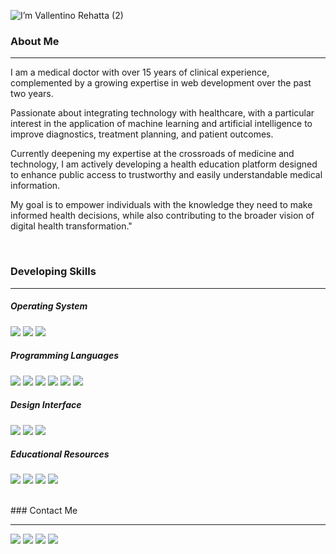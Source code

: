 ![I’m Vallentino Rehatta (2)](https://github.com/user-attachments/assets/00a9e791-7e94-455a-8dbf-88dafb4e2b6f)


### About Me
<hr>
I am a medical doctor with over 15 years of clinical experience, complemented by a growing expertise in web development over the past two years. 

Passionate about integrating technology with healthcare, with a particular interest in the application of machine learning and artificial intelligence to improve diagnostics, treatment planning, and patient outcomes. 

Currently deepening my expertise at the crossroads of medicine and technology, I am actively developing a health education platform designed to enhance public access to trustworthy and easily understandable medical information. 

My goal is to empower individuals with the knowledge they need to make informed health decisions, while also contributing to the broader vision of digital health transformation."

<br>

### Developing Skills
<hr>

##### Operating System

<img src="https://img.shields.io/badge/Windows_11-0078d4?style=for-the-badge&logo=windows-11&logoColor=white"/>  <img src="https://img.shields.io/badge/Google_chrome-4285F4?style=for-the-badge&logo=Google-chrome&logoColor=white"/>  <img src="https://img.shields.io/badge/Microsoft_Edge-0078D7?style=for-the-badge&logo=Microsoft-edge&logoColor=white"/>
 
##### Programming Languages

<img src="https://img.shields.io/badge/HTML5-E34F26?style=for-the-badge&logo=html5&logoColor=white" />  <img src="https://img.shields.io/badge/JavaScript-323330?style=for-the-badge&logo=javascript&logoColor=F7DF1E" />  <img src="https://img.shields.io/badge/CSS3-1572B6?style=for-the-badge&logo=css3&logoColor=white" />  <img src="https://img.shields.io/badge/Node%20js-339933?style=for-the-badge&logo=nodedotjs&logoColor=white" />  <img src="https://img.shields.io/badge/React-20232A?style=for-the-badge&logo=react&logoColor=61DAFB" />  <img src="https://img.shields.io/badge/WebAssembly-654FF0?style=for-the-badge&logo=WebAssembly&logoColor=white"/>  

##### Design Interface

<img src="https://img.shields.io/badge/Visual_Studio_Code-0078D4?style=for-the-badge&logo=visual%20studio%20code&logoColor=white" />  <img src="https://img.shields.io/badge/Canva-%2300C4CC.svg?&style=for-the-badge&logo=Canva&logoColor=white" />  <img src="https://img.shields.io/badge/Unsplash-000000?style=for-the-badge&logo=Unsplash&logoColor=white" />

##### Educational Resources
  <img src="https://img.shields.io/badge/Codecademy-FFF0E5?style=for-the-badge&logo=codecademy&logoColor=303347" />  <img src="https://img.shields.io/badge/freecodecamp-27273D?style=for-the-badge&logo=freecodecamp&logoColor=white" />  <img src="https://img.shields.io/badge/W3Schools-04AA6D?style=for-the-badge&logo=W3Schools&logoColor=white" />  <img src="https://img.shields.io/badge/Udemy-EC5252?style=for-the-badge&logo=Udemy&logoColor=white" /> 

<br>
### Contact Me
<hr>

<img src="https://img.shields.io/badge/WhatsApp-25D366?style=for-the-badge&logo=whatsapp&logoColor=white"/>   <img src="https://img.shields.io/badge/Telegram-2CA5E0?style=for-the-badge&logo=telegram&logoColor=white"/>  <img src="https://img.shields.io/badge/Messenger-00B2FF?style=for-the-badge&logo=messenger&logoColor=white"/>  <img src="https://img.shields.io/badge/Gmail-D14836?style=for-the-badge&logo=gmail&logoColor=white"/>



